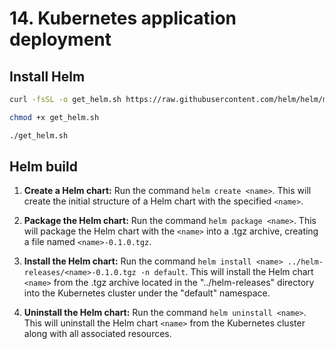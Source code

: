 # 14. Kubernetes application deployment

## Install Helm

```bash
curl -fsSL -o get_helm.sh https://raw.githubusercontent.com/helm/helm/main/scripts/get-helm-3

chmod +x get_helm.sh

./get_helm.sh
```

## Helm build

1. **Create a Helm chart:** Run the command `helm create <name>`. This will create the initial structure of a Helm chart with the specified `<name>`.

2. **Package the Helm chart:** Run the command `helm package <name>`. This will package the Helm chart with the `<name>` into a .tgz archive, creating a file named `<name>-0.1.0.tgz`.

3. **Install the Helm chart:** Run the command `helm install <name> ../helm-releases/<name>-0.1.0.tgz -n default`. This will install the Helm chart `<name>` from the .tgz archive located in the "../helm-releases" directory into the Kubernetes cluster under the "default" namespace.

4. **Uninstall the Helm chart:** Run the command `helm uninstall <name>`. This will uninstall the Helm chart `<name>` from the Kubernetes cluster along with all associated resources.